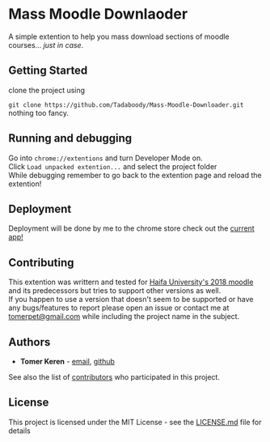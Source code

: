 # Mass Moodle Downlaoder

A simple extention to help you mass download sections of moodle courses... _just in case_.

## Getting Started
clone the project using

```git clone https://github.com/Tadaboody/Mass-Moodle-Downloader.git```  
nothing too fancy.

## Running and debugging
Go into `chrome://extentions` and turn Developer Mode on.  
Click `Load unpacked extention...` and select the project folder  
While debugging remember to go back to the extention page and reload the extention!


## Deployment

Deployment will be done by me to the chrome store check out the [current app!](https://chrome.google.com/webstore/category/extensions?hl=en-US)


## Contributing
This extention was writtern and tested for [Haifa University's 2018 moodle](https://mw5.haifa.ac.il/) and its predecessors but tries to support other versions as well.  
If you happen to use a version that doesn't seem to be supported or have any bugs/features to report please open an issue or contact me at tomerpet@gmail.com while including the project name in the subject.  
## Authors

* **Tomer Keren** - [email](tomerpet@gmail.com), [github](https://www.github.com/Tadaboody)

See also the list of [contributors](https://github.com/Tadaboody/Moodle-Mass-Downloader/contributors) who participated in this project.

## License

This project is licensed under the MIT License - see the [LICENSE.md](LICENSE.md) file for details


